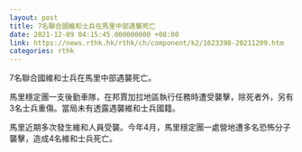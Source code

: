 ```yaml
---
layout: post
title: 7名聯合國維和士兵在馬里中部遇襲死亡
date: 2021-12-09 04:15:45.000000000 +08:00
link: https://news.rthk.hk/rthk/ch/component/k2/1623398-20211209.htm
categories: rthk
---
```


7名聯合國維和士兵在馬里中部遇襲死亡。

馬里穩定團一支後勤車隊，在邦賈加拉地區執行任務時遭受襲擊，除死者外，另有3名士兵重傷。當局未有透露遇襲維和士兵國籍。

馬里近期多次發生維和人員受襲。今年4月，馬里穩定團一處營地遭多名恐怖分子襲擊，造成4名維和士兵死亡。
